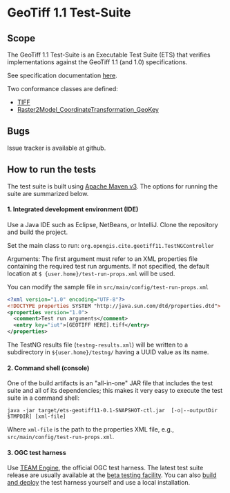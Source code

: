 # GeoTiff 1.1 Test-Suite

## Scope
The GeoTiff 1.1 Test-Suite is an Executable Test Suite (ETS) that verifies implementations against the GeoTiff 1.1 (and 1.0) specifications.

See specification documentation [here](https://github.com/opengeospatial/geotiff).

Two conformance classes are defined:
  * [TIFF](http://www.opengis.net/spec/GeoTIFF/1.1/conf/Core)
  * [Raster2Model_CoordinateTransformation_GeoKey](http://www.opengis.net/spec/GeoTIFF/1.1/conf/Raster2Model_CoordinateTransformation_GeoKey)
 
## Bugs
Issue tracker is available at github.

## How to run the tests
The test suite is built using [Apache Maven v3](https://maven.apache.org/). The options
for running the suite are summarized below.

#### 1. Integrated development environment (IDE)

Use a Java IDE such as Eclipse, NetBeans, or IntelliJ. Clone the repository and build the project.

Set the main class to run: `org.opengis.cite.geotiff11.TestNGController`

Arguments: The first argument must refer to an XML properties file containing the
required test run arguments. If not specified, the default location at `$
{user.home}/test-run-props.xml` will be used.

You can modify the sample file in `src/main/config/test-run-props.xml`

```xml
<?xml version="1.0" encoding="UTF-8"?>
<!DOCTYPE properties SYSTEM "http://java.sun.com/dtd/properties.dtd">
<properties version="1.0">
  <comment>Test run arguments</comment>
  <entry key="iut">[GEOTIFF HERE].tiff</entry>
</properties>
```

The TestNG results file (`testng-results.xml`) will be written to a subdirectory
in `${user.home}/testng/` having a UUID value as its name.

#### 2. Command shell (console)

One of the build artifacts is an "all-in-one" JAR file that includes the test
suite and all of its dependencies; this makes it very easy to execute the test
suite in a command shell:

`java -jar target/ets-geotiff11-0.1-SNAPSHOT-ctl.jar  [-o|--outputDir $TMPDIR] [xml-file]`

Where `xml-file` is the path to the properties XML file, e.g., `src/main/config/test-run-props.xml`.

#### 3. OGC test harness

Use [TEAM Engine](https://github.com/opengeospatial/teamengine), the official OGC test harness.
The latest test suite release are usually available at the [beta testing facility](http://cite.opengeospatial.org/te2/).
You can also [build and deploy](https://github.com/opengeospatial/teamengine) the test
harness yourself and use a local installation.
